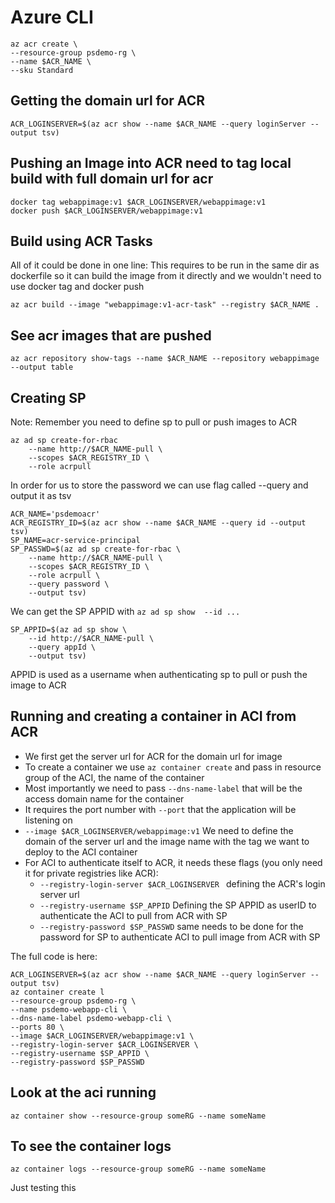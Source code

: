 # Azure CLI

```
az acr create \
--resource-group psdemo-rg \
--name $ACR_NAME \
--sku Standard
```

## Getting the domain url for ACR

```
ACR_LOGINSERVER=$(az acr show --name $ACR_NAME --query loginServer --output tsv)
```

## Pushing an Image into ACR need to tag local build with full domain url for acr
```
docker tag webappimage:v1 $ACR_LOGINSERVER/webappimage:v1
docker push $ACR_LOGINSERVER/webappimage:v1
```

## Build using ACR Tasks
All of it could be done in one line:
This requires to be run in the same dir as dockerfile so it can build the image from it directly and we wouldn't need to use docker tag and docker push
```
az acr build --image "webappimage:v1-acr-task" --registry $ACR_NAME .
```

## See acr images that are pushed

```
az acr repository show-tags --name $ACR_NAME --repository webappimage --output table
```
## Creating SP

Note: Remember you need to define sp to pull or push images to ACR

```
az ad sp create-for-rbac
    --name http://$ACR_NAME-pull \
    --scopes $ACR_REGISTRY_ID \
    --role acrpull

```

In order for us to store the password we can use flag called --query and output it as tsv


```
ACR_NAME='psdemoacr'
ACR_REGISTRY_ID=$(az acr show --name $ACR_NAME --query id --output tsv)
SP_NAME=acr-service-principal
SP_PASSWD=$(az ad sp create-for-rbac \
    --name http://$ACR_NAME-pull \
    --scopes $ACR_REGISTRY_ID \
    --role acrpull \
    --query password \
    --output tsv)
```

We can get the SP APPID with ``` az ad sp show  --id ... ``` 

```
SP_APPID=$(az ad sp show \
    --id http://$ACR_NAME-pull \
    --query appId \
    --output tsv)
```

APPID is used as a username when authenticating sp to pull or push the image to ACR

## Running and creating a container in ACI from ACR

- We first get the server url for ACR for the domain url for image
- To create a container we use ``` az container create ``` and pass in resource group of the ACI, the name of the container
- Most importantly we need to pass ``` --dns-name-label ``` that will be the access domain name for the container
- It requires the port number with ``` --port ``` that the application will be listening on
-  ``` --image $ACR_LOGINSERVER/webappimage:v1 ``` We need to define the domain of the server url and the image name with the tag we want to deploy to the ACI container
- For ACI to authenticate itself to ACR, it needs these flags (you only need it for private registries like ACR):
    - ```--registry-login-server $ACR_LOGINSERVER ``` defining the ACR's login server url
    - ``` --registry-username $SP_APPID ``` Defining the SP APPID as userID to authenticate the ACI to pull from ACR with SP
    - ``` --registry-password $SP_PASSWD ``` same needs to be done for the password for SP to authenticate ACI to pull image from ACR with SP

The full code is here:

```
ACR_LOGINSERVER=$(az acr show --name $ACR_NAME --query loginServer --output tsv)
az container create l
--resource-group psdemo-rg \
--name psdemo-webapp-cli \
--dns-name-label psdemo-webapp-cli \
--ports 80 \
--image $ACR_LOGINSERVER/webappimage:v1 \
--registry-login-server $ACR_LOGINSERVER \
--registry-username $SP_APPID \
--registry-password $SP_PASSWD
```

## Look at the aci running

```
az container show --resource-group someRG --name someName
```

## To see the container logs

```
az container logs --resource-group someRG --name someName
```

Just testing this